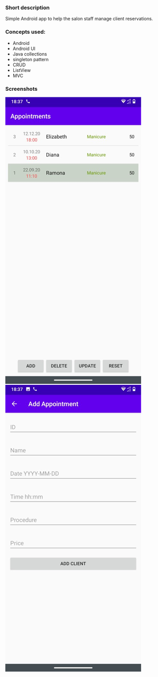 ### Short description
Simple Android app to help the salon staff manage client reservations.   
### Concepts used:  
* Android  
* Android UI  
* Java collections  
* singleton pattern  
* CRUD  
* ListView  
* MVC  
### Screenshots
![Main Page](MainPage.jpg) ![Add Page](AddPage.jpg)

